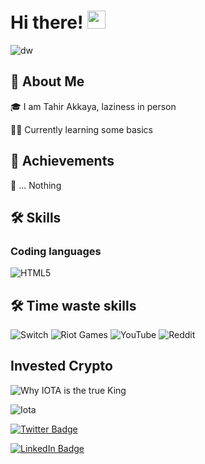 # Hi there! <img src="https://media.giphy.com/media/hvRJCLFzcasrR4ia7z/giphy.gif" width="29px" height="29px">

![dw](https://user-images.githubusercontent.com/16886710/184981192-4f2e81e3-9635-46b4-b41d-d6b293e655a4.PNG)


## 🚀 About Me

🎓 I am Tahir Akkaya, laziness in person

👨‍💻 Currently learning some basics


## 🏅 Achievements 

🥁 ... Nothing

## 🛠️ Skills

### Coding languages

![HTML5](https://img.shields.io/badge/html5-%23E34F26.svg?style=for-the-badge&logo=html5&logoColor=white)

## 🛠️ Time waste skills
![Switch](https://img.shields.io/badge/Switch-E60012?style=for-the-badge&logo=nintendo-switch&logoColor=white)
![Riot Games](https://img.shields.io/badge/riotgames-D32936.svg?style=for-the-badge&logo=riotgames&logoColor=white)
![YouTube](https://img.shields.io/badge/YouTube-%23FF0000.svg?style=for-the-badge&logo=YouTube&logoColor=white)
![Reddit](https://img.shields.io/badge/Reddit-FF4500?style=for-the-badge&logo=reddit&logoColor=white)

## Invested Crypto
![Why IOTA is the true King](https://user-images.githubusercontent.com/16886710/184977599-176db7a7-4dd7-4270-a181-ab33066ecacd.jpg)

![Iota](https://img.shields.io/badge/iota-29334C?style=for-the-badge&logo=iota&logoColor=white)



[![Twitter Badge](https://img.shields.io/badge/Twitter-Profile-informational?style=flat&logo=twitter&logoColor=white&color=1CA2F1)](https://twitter.com/tahir_akkaya98)

[![LinkedIn Badge](https://img.shields.io/badge/LinkedIn-Profile-informational?style=flat&logo=linkedin&logoColor=white&color=0D76A8)](https://www.linkedin.com/in/tahir-akkaya-069723112/)

